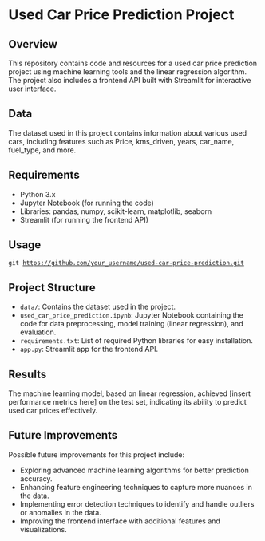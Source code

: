 <!DOCTYPE html>
<html lang="en">
<head>
<meta charset="UTF-8">
<meta name="viewport" content="width=device-width, initial-scale=1.0">
<title>Used Car Price Prediction Project</title>
</head>
<body>

<h1>Used Car Price Prediction Project</h1>

<h2>Overview</h2>
<p>This repository contains code and resources for a used car price prediction project using machine learning tools and the linear regression algorithm. The project also includes a frontend API built with Streamlit for interactive user interface.</p>

<h2>Data</h2>
<p>The dataset used in this project contains information about various used cars, including features such as Price, kms_driven, years, car_name, fuel_type, and more.</p>

<h2>Requirements</h2>
<ul>
  <li>Python 3.x</li>
  <li>Jupyter Notebook (for running the code)</li>
  <li>Libraries: pandas, numpy, scikit-learn, matplotlib, seaborn</li>
  <li>Streamlit (for running the frontend API)</li>
</ul>

<h2>Usage</h2>

<code>git https://github.com/your_username/used-car-price-prediction.git</code>

<h2>Project Structure</h2>
<ul>
  <li><code>data/</code>: Contains the dataset used in the project.</li>
  <li><code>used_car_price_prediction.ipynb</code>: Jupyter Notebook containing the code for data preprocessing, model training (linear regression), and evaluation.</li>
  <li><code>requirements.txt</code>: List of required Python libraries for easy installation.</li>
  <li><code>app.py</code>: Streamlit app for the frontend API.</li>
</ul>

<h2>Results</h2>
<p>The machine learning model, based on linear regression, achieved [insert performance metrics here] on the test set, indicating its ability to predict used car prices effectively.</p>

<h2>Future Improvements</h2>
<p>Possible future improvements for this project include:</p>
<ul>
  <li>Exploring advanced machine learning algorithms for better prediction accuracy.</li>
  <li>Enhancing feature engineering techniques to capture more nuances in the data.</li>
  <li>Implementing error detection techniques to identify and handle outliers or anomalies in the data.</li>
  <li>Improving the frontend interface with additional features and visualizations.</li>
</ul>

</body>
</html>
